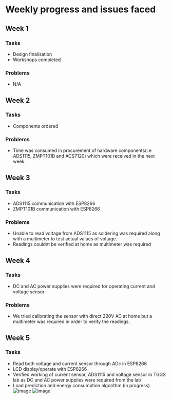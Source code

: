 # Weekly progress and issues faced
## Week 1
### Tasks
- Design finalisation 
- Workshops completed
### Problems
- N/A 
## Week 2
### Tasks 
- Components ordered
### Problems
- Time was consumed in procurement of hardware components(i.e ADS1115, ZMPT101B and ACS7120) which were received in the next week.
## Week 3
### Tasks 
- ADS1115 communication with ESP8266
- ZMPT101B communication with ESP8266
### Problems
- Unable to read voltage from ADS1115 as soldering was required along with a multimeter to test actual values of voltage. 
- Readings couldnt be verified at home as multimeter was required
## Week 4 
### Tasks 
- DC and AC power supplies were required for operating current and voltage sensor 
### Problems
- We tried calibrating the sensor with direct 220V AC at home but a multimeter was required in order to verify the readings. 
## Week 5 
### Tasks 
- Read both voltage and current sensor through ADc in ESP8266
- LCD display/operate with ESP8266
- Verified working of current sensor, ADS1115 and voltage sensor in TGGS lab as DC and AC power supplies were required from the lab  
- Load prediction and energy consumption algorithm (in progress)
![image](http://home/sana/Desktop/1.jpeg)
![image](/home/sana/Desktop/2.jpeg)
